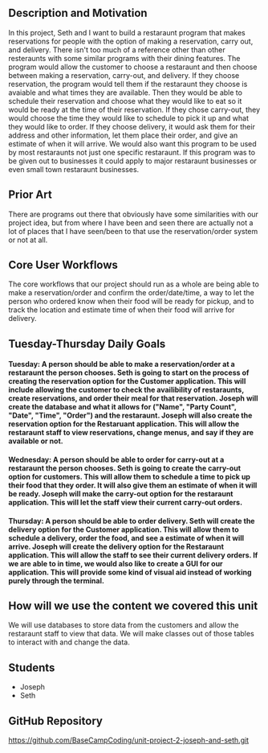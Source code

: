 ## Description and Motivation
In this project, Seth and I want to build a restaraunt program that makes reservations for people with the option of making a reservation, carry out, and delivery.
There isn't too much of a reference other than other resteraunts with some similar programs with their dining features. The program would allow the customer to choose a restaraunt and then choose between making a reservation, carry-out, and delivery. If they choose reservation, the program would tell them if the restaraunt they choose is avaiable and what times they are available. Then they would be able to schedule their reservation and choose what they would like to eat so it would be ready at the time of their reservation. If they chose carry-out, they would choose the time they would like to schedule to pick it up and what they would like to order. If they choose delivery, it would ask them for their address and other information, let them place their order, and give an estimate of when it will arrive. We would also want this program to be used by most restaraunts not just one specific restaraunt. If this program was to be given out to businesses it could apply to major restaraunt businesses or even small town restaraunt businesses.

## Prior Art
There are programs out there that obviously have some similarities with our project idea, but from where I have been and seen there are actually not a lot of places that I have
seen/been to that use the reservation/order system or not at all.

## Core User Workflows
The core workflows that our project should run as a whole are being able to make a reservation/order and confirm the order/date/time, a way to let the person who ordered
know when their food will be ready for pickup, and to track the location and estimate time of when their food will arrive for delivery.

## Tuesday-Thursday Daily Goals
#### Tuesday: A person should be able to make a reservation/order at a restaraunt the person chooses. Seth is going to start on the process of creating the reservation option for the Customer application. This will include allowing the customer to check the availibility of restaraunts, create reservations, and order their meal for that reservation. Joseph will create the database and what it allows for ("Name", "Party Count", "Date", "Time", "Order") and the restaraunt. Joseph will also create the reservation option for the Restaruant application. This will allow the restaraunt staff to view reservations, change menus, and say if they are available or not.

#### Wednesday: A person should be able to order for carry-out at a restaraunt the person chooses. Seth is going to create the carry-out option for customers. This will allow them to schedule a time to pick up their food that they order. It will also give them an estimate of when it will be ready. Joseph will make the carry-out option for the restaraunt application. This will let the staff view their current carry-out orders.

#### Thursday: A person should be able to order delivery. Seth will create the delivery option for the Customer application. This will allow them to schedule a delivery, order the food, and see a estimate of when it will arrive. Joseph will create the delivery option for the Restaraunt application. This will allow the staff to see their current delivery orders. If we are able to in time, we would also like to create a GUI for our application. This will provide some kind of visual aid instead of working purely through the terminal.

## How will we use the content we covered this unit
We will use databases to store data from the customers and allow the restaraunt staff to view that data. We will make classes out of those tables to interact with and change the data.

## Students
- Joseph
- Seth

## GitHub Repository
https://github.com/BaseCampCoding/unit-project-2-joseph-and-seth.git
